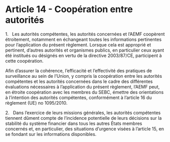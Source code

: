 # Article 14 - Coopération entre autorités


1.   Les autorités compétentes, les autorités concernées et l’AEMF coopèrent étroitement, notamment en échangeant toutes les informations pertinentes pour l’application du présent règlement. Lorsque cela est approprié et pertinent, d’autres autorités et organismes publics, en particulier ceux ayant été institués ou désignés en vertu de la directive 2003/87/CE, participent à cette coopération.

Afin d’assurer la cohérence, l’efficacité et l’effectivité des pratiques de surveillance au sein de l’Union, y compris la coopération entre les autorités compétentes et les autorités concernées dans le cadre des différentes évaluations nécessaires à l’application du présent règlement, l’AEMF peut, en étroite coopération avec les membres du SEBC, émettre des orientations à l’intention des autorités compétentes, conformément à l’article 16 du règlement (UE) no 1095/2010.

2.   Dans l’exercice de leurs missions générales, les autorités compétentes tiennent dûment compte de l’incidence potentielle de leurs décisions sur la stabilité du système financier dans tous les autres États membres concernés et, en particulier, des situations d’urgence visées à l’article 15, en se fondant sur les informations disponibles.
